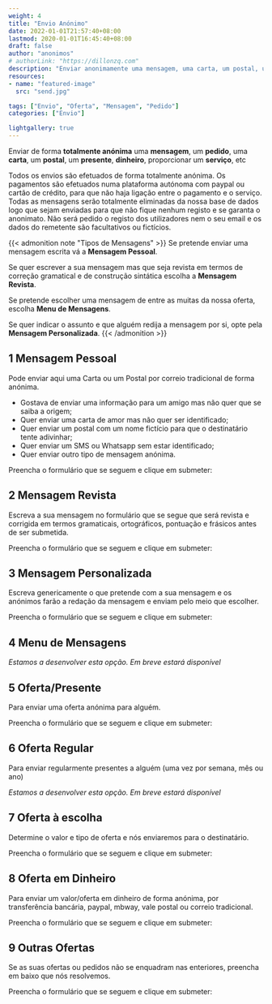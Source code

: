 ```yaml
---
weight: 4
title: "Envio Anónimo"
date: 2022-01-01T21:57:40+08:00
lastmod: 2020-01-01T16:45:40+08:00
draft: false
author: "anonimos"
# authorLink: "https://dillonzq.com"
description: "Enviar anonimamente uma mensagem, uma carta, um postal, um presente, dinheiro, pedido, serviço..."
resources:
- name: "featured-image"
  src: "send.jpg"

tags: ["Envio", "Oferta", "Mensagem", "Pedido"]
categories: ["Envio"]

lightgallery: true
---
```


Enviar de forma **totalmente anónima** uma **mensagem**, um **pedido**, uma **carta**, um **postal**, um **presente**, **dinheiro**, proporcionar um **serviço**, etc



Todos os envios são efetuados de forma totalmente anónima. Os pagamentos são efetuados numa plataforma autónoma com paypal ou cartão de crédito, para que não haja ligação entre o pagamento e o serviço. Todas as mensagens serão totalmente eliminadas da nossa base de dados logo que sejam enviadas para que não fique nenhum registo e se garanta o anonimato. Não será pedido o registo dos utilizadores nem o seu email e os dados do remetente são facultativos ou fictícios.

<!--more-->
{{< admonition note "Tipos de Mensagens" >}}
Se pretende enviar uma mensagem escrita vá a **Mensagem Pessoal**.

Se quer escrever a sua mensagem mas que seja revista em termos de correção gramatical e de construção sintática escolha a **Mensagem Revista**.

Se pretende escolher uma mensagem de entre as muitas da nossa oferta, escolha **Menu de Mensagens**.

Se quer indicar o assunto e que alguém redija a mensagem por si, opte pela **Mensagem Personalizada**.
{{< /admonition >}}


## 1 Mensagem Pessoal

Pode enviar aqui uma Carta ou um Postal por correio tradicional de forma anónima.
* Gostava de enviar uma informação para um amigo mas não quer que se saiba a origem;
* Quer enviar uma carta de amor mas não quer ser identificado;
* Quer enviar um postal com um nome fictício para que o destinatário tente adivinhar;
* Quer enviar um SMS ou Whatsapp sem estar identificado;
* Quer enviar outro tipo de mensagem anónima. 

Preencha o formulário que se seguem e clique em submeter:

## 2 Mensagem Revista

Escreva a sua mensagem no formulário que se segue que será revista e corrigida em termos gramaticais, ortográficos, pontuação e frásicos antes de ser submetida.

Preencha o formulário que se seguem e clique em submeter:


## 3 Mensagem Personalizada

Escreva genericamente o que pretende com a sua mensagem e os anónimos farão a redação da mensagem e enviam pelo meio que escolher.

Preencha o formulário que se seguem e clique em submeter:


## 4 Menu de Mensagens

*Estamos a desenvolver esta opção. Em breve estará disponível*

## 5 Oferta/Presente

Para enviar uma oferta anónima para alguém.

Preencha o formulário que se seguem e clique em submeter:



## 6 Oferta Regular

Para enviar regularmente presentes a alguém (uma vez por semana, mês ou ano)

*Estamos a desenvolver esta opção. Em breve estará disponível*

## 7 Oferta à escolha

Determine o valor e tipo de oferta e nós enviaremos para o destinatário.

Preencha o formulário que se seguem e clique em submeter:

## 8 Oferta em Dinheiro

Para enviar um valor/oferta em dinheiro de forma anónima, por transferência bancária, paypal, mbway, vale postal ou correio tradicional.

Preencha o formulário que se seguem e clique em submeter:


## 9 Outras Ofertas

Se as suas ofertas ou pedidos não se enquadram nas enteriores, preencha em baixo que nós resolvemos.

Preencha o formulário que se seguem e clique em submeter:





